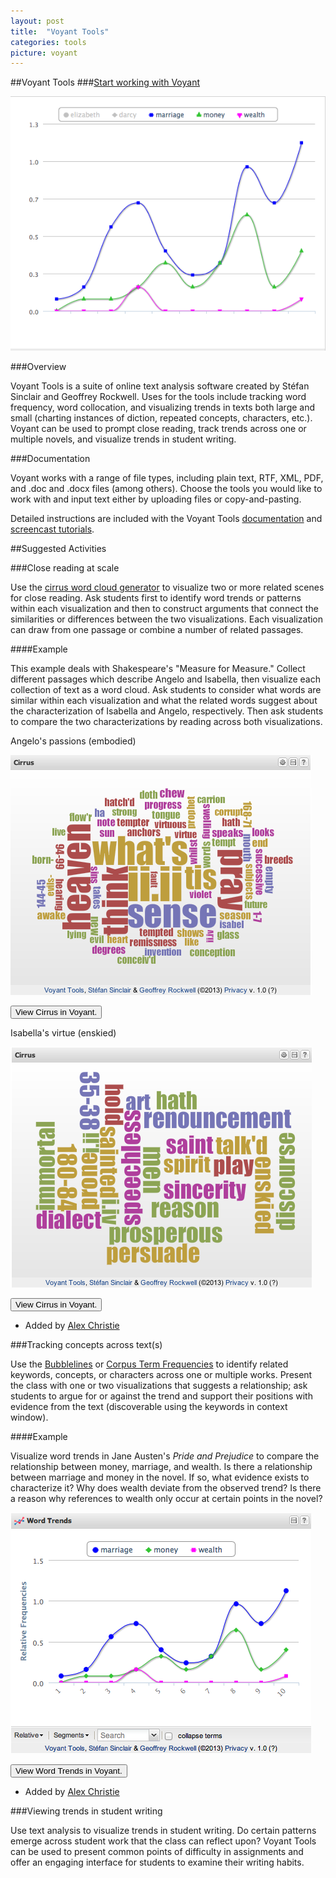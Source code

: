 ```yaml
---
layout: post
title:  "Voyant Tools"
categories: tools
picture: voyant
---
```


##Voyant Tools <span class="arrowh2"></span>
###[Start working with Voyant](http://docs.voyant-tools.org/tools/) <span class="arrowh3"></span>

![](../assets/chart.png)

###Overview <span class="arrowh3"></span>

Voyant Tools is a suite of online text analysis software created by Stéfan Sinclair and Geoffrey Rockwell. Uses for the tools include tracking word frequency, word collocation, and visualizing trends in texts both large and small (charting instances of diction, repeated concepts, characters, etc.). Voyant can be used to prompt close reading, track trends across one or multiple novels, and visualize trends in student writing.

###Documentation <span class="arrowh3"></span>

Voyant works with a range of file types, including plain text, RTF, XML, PDF, and .doc and .docx files (among others). Choose the tools you would like to work with and input text either by uploading files or copy-and-pasting.

Detailed instructions are included with the Voyant Tools [documentation](http://docs.voyant-tools.org/start/) and [screencast tutorials](http://docs.voyant-tools.org/videos/).

##Suggested Activities <span class="arrowh2"></span>

###Close reading at scale <span class="arrowh3"></span>

Use the [cirrus word cloud generator](http://voyeurtools.org/tool/Cirrus/) to visualize two or more related scenes for close reading. Ask students first to identify word trends or patterns within each visualization and then to construct arguments that connect the similarities or differences between the two visualizations. Each visualization can draw from one passage or combine a number of related passages.

####Example <span class="arrowh4"></span>

This example deals with Shakespeare's "Measure for Measure." Collect different passages which describe Angelo and Isabella, then visualize each collection of text as a word cloud. Ask students to consider what words are similar within each visualization and what the related words suggest about the characterization of Isabella and Angelo, respectively. Then ask students to compare the two characterizations by reading across both visualizations.

Angelo's passions (embodied)

![](../assets/CirrusAngelo.png)

<!--	Exported from http://voyeurtools.org/.
	Please note that this is an early version and the API may change.
	You are strongly encouraged to subscribe to a list to receive notifications
	of updates to Voyant (updated code, planned outages, etc.) – please send
	a message to sgsinclair@voyeurtools.org. -->
<form action='http://voyeurtools.org/tool/Cirrus/' method='get' target='_blank'>
<input type='hidden' name='corpus' value="1364685340542.3762" />
<input type='hidden' name='query' value="" />
<input type='hidden' name='stopList' value="stop.en.taporware.txt" />
<input type='hidden' name='docId' value="d1364616655627.77bf5027-f91d-74d6-8207-e4e2e405faf2" />
<input type="submit" value="View Cirrus in Voyant." />
</form>


Isabella's virtue (enskied)

![](../assets/CirrusIsabella.png)

<!--	Exported from http://voyeurtools.org/.
	Please note that this is an early version and the API may change.
	You are strongly encouraged to subscribe to a list to receive notifications
	of updates to Voyant (updated code, planned outages, etc.) – please send
	a message to sgsinclair@voyeurtools.org. -->
<form action='http://voyeurtools.org/tool/Cirrus/' method='get' target='_blank'>
<input type='hidden' name='corpus' value="1364685445202.3499" />
<input type='hidden' name='query' value="" />
<input type='hidden' name='stopList' value="stop.en.taporware.txt" />
<input type='hidden' name='docId' value="d1364616655627.b5aa006e-2d76-c2d2-25e3-3d93ec8c3e7d" />
<input type="submit" value="View Cirrus in Voyant." />
</form>

* Added by [Alex Christie](http://www.twitter.com/axchristie)

###Tracking concepts across text(s) <span class="arrowh3"></span>

Use the [Bubblelines](http://voyeurtools.org/tool/Bubblelines/) or [Corpus Term Frequencies](http://voyeurtools.org/tool/CorpusTypeFrequenciesGrid/) to identify related keywords, concepts, or characters across one or multiple works. Present the class with one or two visualizations that suggests a relationship; ask students to argue for or against the trend and support their positions with evidence from the text (discoverable using the keywords in context window).

####Example <span class="arrowh4"></span>

Visualize word trends in Jane Austen's *Pride and Prejudice* to compare the relationship between money, marriage, and wealth. Is there a relationship between marriage and money in the novel. If so, what evidence exists to characterize it? Why does wealth deviate from the observed trend? Is there a reason why references to wealth only occur at certain points in the novel?

![](../assets/TrendsAusten.png)

<!--	Exported from http://voyeurtools.org/.
	Please note that this is an early version and the API may change.
	You are strongly encouraged to subscribe to a list to receive notifications
	of updates to Voyant (updated code, planned outages, etc.) – please send
	a message to sgsinclair@voyeurtools.org. -->
<form action='http://voyeurtools.org/tool/TypeFrequenciesChart/' method='get' target='_blank'>
<input type='hidden' name='corpus' value="1377376915395.6277" />
<input type='hidden' name='docIdType' value="d1377320760502.b850c41d-542e-ae60-fb0d-c7b5a83bef5e:marriage" />
<input type='hidden' name='docIdType' value="d1377320760502.b850c41d-542e-ae60-fb0d-c7b5a83bef5e:money" />
<input type='hidden' name='docIdType' value="d1377320760502.b850c41d-542e-ae60-fb0d-c7b5a83bef5e:wealth" />
<input type='hidden' name='mode' value="document" />
<input type='hidden' name='limit' value="50" />
<input type="submit" value="View Word Trends in Voyant." />
</form>

* Added by [Alex Christie](http://www.twitter.com/axchristie)

###Viewing trends in student writing <span class="arrowh3"></span>

Use text analysis to visualize trends in student writing. Do certain patterns emerge across student work that the class can reflect upon? Voyant Tools can be used to present common points of difficulty in assignments and offer an engaging interface for students to examine their writing habits.